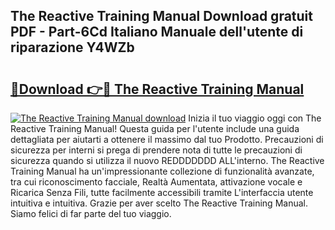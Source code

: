 ## The Reactive Training Manual Download gratuit PDF - Part-6Cd Italiano Manuale dell'utente di riparazione Y4WZb

# <h2><a href="http://dfe8p3h.blite.top/?on=The+Reactive+Training+Manual">🔗Download 👉🔴 The Reactive Training Manual</a></h2>

[![The Reactive Training Manual download](https://i.imgur.com/lujVjoI.png)](http://dfe8p3h.blite.top/?on=The+Reactive+Training+Manual)
Inizia il tuo viaggio oggi con The Reactive Training Manual! Questa guida per l'utente include una guida dettagliata per aiutarti a ottenere il massimo dal tuo Prodotto. Precauzioni di sicurezza per interni si prega di prendere nota di tutte le precauzioni di sicurezza quando si utilizza il nuovo REDDDDDDD ALL'interno. The Reactive Training Manual ha un'impressionante collezione di funzionalità avanzate, tra cui riconoscimento facciale, Realtà Aumentata, attivazione vocale e Ricarica Senza Fili, tutte facilmente accessibili tramite L'interfaccia utente intuitiva e intuitiva. Grazie per aver scelto The Reactive Training Manual. Siamo felici di far parte del tuo viaggio.
